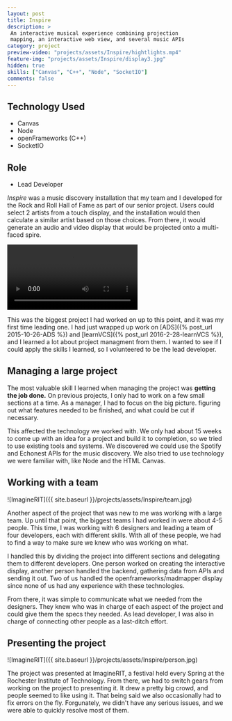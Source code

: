 ```yaml
---
layout: post
title: Inspire
description: >
 An interactive musical experience combining projection
 mapping, an interactive web view, and several music APIs
category: project
preview-video: "projects/assets/Inspire/hightlights.mp4"
feature-img: "projects/assets/Inspire/display3.jpg"
hidden: true
skills: ["Canvas", "C++", "Node", "SocketIO"]
comments: false
--- 
```


## Technology Used

- Canvas
- Node
- openFrameworks (C++)
- SocketIO

## Role

- Lead Developer

*Inspire* was a music discovery installation that my team and I developed for the Rock and Roll Hall of Fame as part of our senior project. Users could select 2 artists from a touch display, and the installation would then calculate a similar artist based on those choices. From there, it would generate an audio and video display that would be projected onto a multi-faced spire.

<video controls>
	<source src="{{ site.baseurl }}/projects/assets/Inspire/hightlights.mp4" />
</video>

This was the biggest project I had worked on up to this point, and it was my first time leading one. I had just wrapped up work on [ADS]({% post_url 2015-10-26-ADS %}) and [learnVCS]({% post_url 2016-2-28-learnVCS %}), and I learned a lot about project managment from them. I wanted to see if I could apply the skills I learned, so I volunteered to be the lead developer.

## Managing a large project

The most valuable skill I learned when managing the project was **getting the job done.** On previous projects, I only had to work on a few small sections at a time. As a manager, I had to focus on the big picture. figuring out what features needed to be finished, and what could be cut if necessary.

This affected the technology we worked with. We only had about 15 weeks to come up with an idea for a project and build it to completion, so we tried to use existing tools and systems. We discovered we could use the Spotify and Echonest APIs for the music discovery. We also tried to use technology we were familiar with, like Node and the HTML Canvas.

## Working with a team

![ImagineRIT]({{ site.baseurl }}/projects/assets/Inspire/team.jpg)

Another aspect of the project that was new to me was working with a large team. Up until that point, the biggest teams I had worked in were about 4-5 people. This time, I was working with 6 designers and leading a team of four developers, each with different skills. With all of these people, we had to find a way to make sure we knew who was working on what.

I handled this by dividing the project into different sections and delegating them to different developers. One person worked on creating the interactive display, another person handled the backend, gathering data from APIs and sending it out. Two of us handled the openframeworks/madmapper display since none of us had any experience with these technologies.

From there, it was simple to communicate what we needed from the designers. They knew who was in charge of each aspect of the project and could give them the specs they needed. As lead developer, I was also in charge of connecting other people as a last-ditch effort.

## Presenting the project

![ImagineRIT]({{ site.baseurl }}/projects/assets/Inspire/person.jpg)

The project was presented at ImagineRIT, a festival held every Spring at the Rochester Institute of Technology. From there, we had to switch gears from working on the project to presenting it. It drew a pretty big crowd, and people seemed to like using it. That being said we also occasionally had to fix errors on the fly. Forgunately, we didn't have any serious issues, and we were able to quickly resolve most of them.

